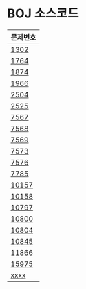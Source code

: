 # BOJ 소스코드

| 문제번호 |
| --------|
| [1302](https://github.com/JungHyeonPark/BOJ/blob/master/1302.cpp) |
| [1764](https://github.com/JungHyeonPark/BOJ/blob/master/1764.cpp) |
| [1874](https://github.com/JungHyeonPark/BOJ/blob/master/1874.cpp) |
| [1966](https://github.com/JungHyeonPark/BOJ/blob/master/1966.cpp) |
| [2504](https://github.com/JungHyeonPark/BOJ/blob/master/2504.cpp) |
| [2525](https://github.com/JungHyeonPark/BOJ/blob/master/2525.cpp) |
| [7567](https://github.com/JungHyeonPark/BOJ/blob/master/7567.cpp) |
| [7568](https://github.com/JungHyeonPark/BOJ/blob/master/7568.cpp) |
| [7569](https://github.com/JungHyeonPark/BOJ/blob/master/7569.cpp) |
| [7573](https://github.com/JungHyeonPark/BOJ/blob/master/7573.cpp) |
| [7576](https://github.com/JungHyeonPark/BOJ/blob/master/7576.cpp) |
| [7785](https://github.com/JungHyeonPark/BOJ/blob/master/7785.cpp) |
| [10157](https://github.com/JungHyeonPark/BOJ/blob/master/10157.cpp) |
| [10158](https://github.com/JungHyeonPark/BOJ/blob/master/10158.cpp) |
| [10797](https://github.com/JungHyeonPark/BOJ/blob/master/10797.cpp) |
| [10800](https://github.com/JungHyeonPark/BOJ/blob/master/10800.cpp) |
| [10804](https://github.com/JungHyeonPark/BOJ/blob/master/10804.cpp) |
| [10845](https://github.com/JungHyeonPark/BOJ/blob/master/10845.cpp) |
| [11866](https://github.com/JungHyeonPark/BOJ/blob/master/11866.cpp) |
| [15975](https://github.com/JungHyeonPark/BOJ/blob/master/15975.cpp) |
| [xxxx](https://github.com/JungHyeonPark/BOJ/blob/master/xxxx.cpp) |
